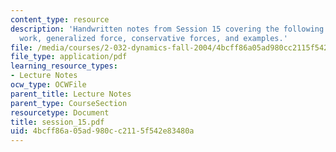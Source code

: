 ```yaml
---
content_type: resource
description: 'Handwritten notes from Session 15 covering the following topics: Virtual
  work, generalized force, conservative forces, and examples.'
file: /media/courses/2-032-dynamics-fall-2004/4bcff86a05ad980cc2115f542e83480a_session_15.pdf
file_type: application/pdf
learning_resource_types:
- Lecture Notes
ocw_type: OCWFile
parent_title: Lecture Notes
parent_type: CourseSection
resourcetype: Document
title: session_15.pdf
uid: 4bcff86a-05ad-980c-c211-5f542e83480a
---
```

